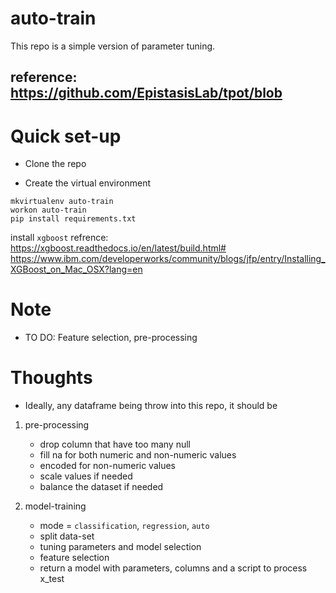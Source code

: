 # auto-train

This repo is a simple version of parameter tuning.

## reference: https://github.com/EpistasisLab/tpot/blob

# Quick set-up

- Clone the repo

- Create the virtual environment
```
mkvirtualenv auto-train
workon auto-train
pip install requirements.txt
```
install `xgboost` 
refrence: 
https://xgboost.readthedocs.io/en/latest/build.html#
https://www.ibm.com/developerworks/community/blogs/jfp/entry/Installing_XGBoost_on_Mac_OSX?lang=en

# Note

- TO DO: Feature selection, pre-processing

# Thoughts

- Ideally, any dataframe being throw into this repo, it should be 

1. pre-processing 

    - drop column that have too many null
    - fill na for both numeric and non-numeric values
    - encoded for non-numeric values
    - scale values if needed
    - balance the dataset if needed

2. model-training

    - mode = `classification`, `regression`, `auto`
    - split data-set
    - tuning parameters and model selection
    - feature selection
    - return a model with parameters, columns and a script to process x_test 